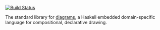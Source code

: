 [![Build Status](https://travis-ci.org/diagrams/diagrams-lib.png?branch=master)](https://travis-ci.org/diagrams/diagrams-lib)

The standard library for
[diagrams](http://projects.haskell.org/diagrams/), a Haskell embedded
domain-specific language for compositional, declarative drawing.
